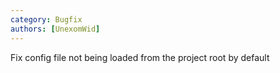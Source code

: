```yaml
---
category: Bugfix
authors: [UnexomWid]
---
```


Fix config file not being loaded from the project root by default